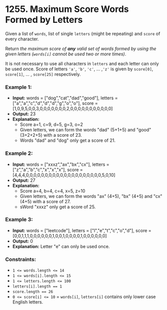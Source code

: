 # 1255. Maximum Score Words Formed by Letters

Given a list of `words`, list of single `letters` (might be repeating) and `score` of every character.

Return *the maximum score of **any** valid set of words formed by using the given letters (`words[i]` cannot be used two or more times)*.

It is not necessary to use all characters in `letters` and each letter can only be used once. Score of letters `'a'`, `'b'`, `'c'`, ... ,`'z'` is given by `score[0]`, `score[1]`, ... , `score[25]` respectively.


### Example 1:
- **Input:** words = ["dog","cat","dad","good"], letters = ["a","a","c","d","d","d","g","o","o"], score = [1,0,9,5,0,0,3,0,0,0,0,0,0,0,2,0,0,0,0,0,0,0,0,0,0,0]
- **Output:** 23
- **Explanation:**
    - Score  a=1, c=9, d=5, g=3, o=2
    - Given letters, we can form the words "dad" (5+1+5) and "good" (3+2+2+5) with a score of 23.
    - Words "dad" and "dog" only get a score of 21.

### Example 2:
- **Input:** words = ["xxxz","ax","bx","cx"], letters = ["z","a","b","c","x","x","x"], score = [4,4,4,0,0,0,0,0,0,0,0,0,0,0,0,0,0,0,0,0,0,0,0,5,0,10]
- **Output:** 27
- **Explanation:**
    - Score  a=4, b=4, c=4, x=5, z=10
    - Given letters, we can form the words "ax" (4+5), "bx" (4+5) and "cx" (4+5) with a score of 27.
    - sWord "xxxz" only get a score of 25.

### Example 3:
- **Input:** words = ["leetcode"], letters = ["l","e","t","c","o","d"], score = [0,0,1,1,1,0,0,0,0,0,0,1,0,0,1,0,0,0,0,1,0,0,0,0,0,0]
- **Output:** 0
- **Explanation:** Letter "e" can only be used once.
 

### Constraints:
- `1 <= words.length <= 14`
- `1 <= words[i].length <= 15`
- `1 <= letters.length <= 100`
- `letters[i].length == 1`
- `score.length == 26`
- `0 <= score[i] <= 10`
= `words[i]`, `letters[i]` contains only lower case English letters.